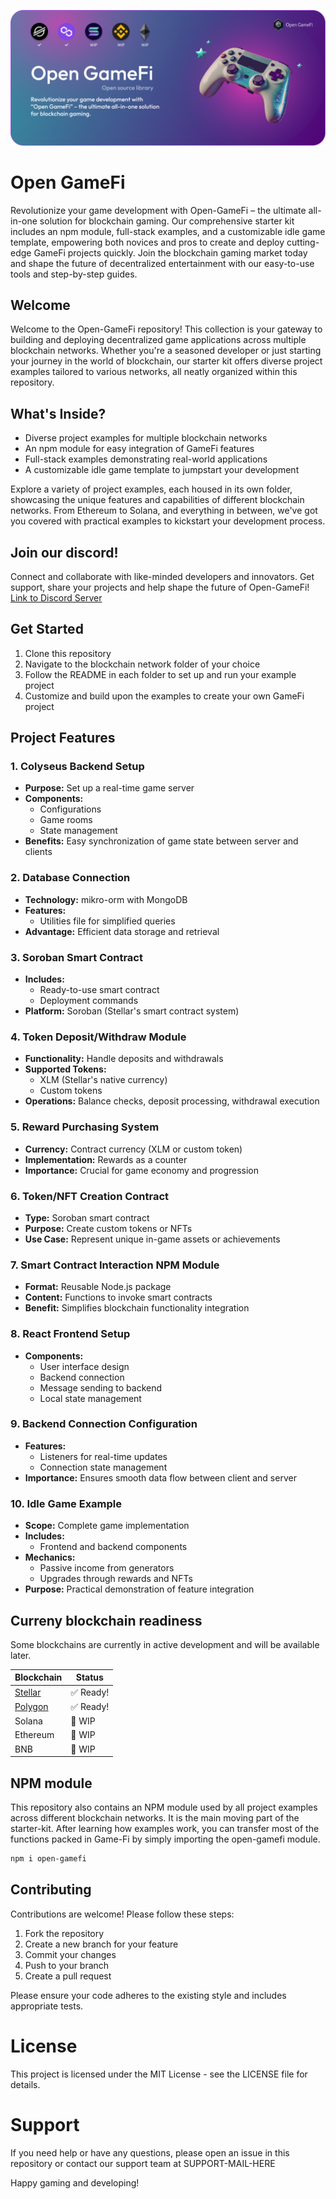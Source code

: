 ![alt text](https://github.com/yanis7774/Open-GameFi/blob/main/misc/GameFiBanner.png?raw=true)

# Open GameFi

Revolutionize your game development with Open-GameFi – the ultimate all-in-one solution for blockchain gaming. Our comprehensive starter kit includes an npm module, full-stack examples, and a customizable idle game template, empowering both novices and pros to create and deploy cutting-edge GameFi projects quickly. Join the blockchain gaming market today and shape the future of decentralized entertainment with our easy-to-use tools and step-by-step guides.

## Welcome

Welcome to the Open-GameFi repository! This collection is your gateway to building and deploying decentralized game applications across multiple blockchain networks. Whether you're a seasoned developer or just starting your journey in the world of blockchain, our starter kit offers diverse project examples tailored to various networks, all neatly organized within this repository.

## What's Inside?

- Diverse project examples for multiple blockchain networks
- An npm module for easy integration of GameFi features
- Full-stack examples demonstrating real-world applications
- A customizable idle game template to jumpstart your development

Explore a variety of project examples, each housed in its own folder, showcasing the unique features and capabilities of different blockchain networks. From Ethereum to Solana, and everything in between, we've got you covered with practical examples to kickstart your development process.

## Join our discord!

Connect and collaborate with like-minded developers and innovators. Get support, share your projects and help shape the future of Open-GameFi!
[Link to Discord Server](https://discord.gg/YGX7QxkbQ7)

## Get Started

1. Clone this repository
2. Navigate to the blockchain network folder of your choice
3. Follow the README in each folder to set up and run your example project
4. Customize and build upon the examples to create your own GameFi project

## Project Features

### 1. Colyseus Backend Setup
* **Purpose:** Set up a real-time game server
* **Components:**
    * Configurations
    * Game rooms
    * State management
* **Benefits:** Easy synchronization of game state between server and clients
### 2. Database Connection
* **Technology:** mikro-orm with MongoDB
* **Features:**
    * Utilities file for simplified queries
* **Advantage:** Efficient data storage and retrieval
### 3. Soroban Smart Contract
* **Includes:**
    * Ready-to-use smart contract
    * Deployment commands
* **Platform:** Soroban (Stellar's smart contract system)
### 4. Token Deposit/Withdraw Module
* **Functionality:** Handle deposits and withdrawals
* **Supported Tokens:**
    * XLM (Stellar's native currency)
    * Custom tokens
* **Operations:** Balance checks, deposit processing, withdrawal execution
### 5. Reward Purchasing System
* **Currency:** Contract currency (XLM or custom token)
* **Implementation:** Rewards as a counter
* **Importance:** Crucial for game economy and progression
### 6. Token/NFT Creation Contract
* **Type:** Soroban smart contract
* **Purpose:** Create custom tokens or NFTs
* **Use Case:** Represent unique in-game assets or achievements
### 7. Smart Contract Interaction NPM Module
* **Format:** Reusable Node.js package
* **Content:** Functions to invoke smart contracts
* **Benefit:** Simplifies blockchain functionality integration
### 8. React Frontend Setup
* **Components:**
    * User interface design
    * Backend connection
    * Message sending to backend
    * Local state management
### 9. Backend Connection Configuration
* **Features:**
    * Listeners for real-time updates
    * Connection state management
* **Importance:** Ensures smooth data flow between client and server
### 10. Idle Game Example
* **Scope:** Complete game implementation
* **Includes:**
    * Frontend and backend components
* **Mechanics:**
    * Passive income from generators
    * Upgrades through rewards and NFTs
* **Purpose:** Practical demonstration of feature integration

## Curreny blockchain readiness

Some blockchains are currently in active development and will be available later.

| Blockchain | Status |
|------------|--------|
|[Stellar](https://github.com/yanis7774/Open-GameFi/tree/main/stellar-pack) | ✅ Ready! |
|[Polygon](https://github.com/yanis7774/Open-GameFi/tree/main/polygon-pack) | ✅ Ready! |
| Solana | 🚧 WIP |
| Ethereum | 🚧 WIP |
| BNB | 🚧 WIP |

## NPM module

This repository also contains an NPM module used by all project examples across different blockchain networks. It is the main moving part of the starter-kit. After learning how examples work, you can transfer most of the functions packed in Game-Fi by simply importing the open-gamefi module.

```bash
npm i open-gamefi
```

## Contributing

Contributions are welcome! Please follow these steps:

1. Fork the repository
2. Create a new branch for your feature
3. Commit your changes
4. Push to your branch
5. Create a pull request

Please ensure your code adheres to the existing style and includes appropriate tests.

# License
This project is licensed under the MIT License - see the LICENSE file for details.
# Support
If you need help or have any questions, please open an issue in this repository or contact our support team at SUPPORT-MAIL-HERE

Happy gaming and developing!